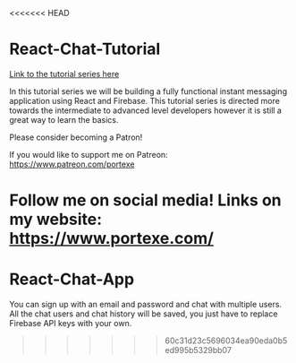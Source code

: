 <<<<<<< HEAD
# React-Chat-Tutorial

[Link to the tutorial series here](https://www.youtube.com/playlist?list=PL2pKsGhl_rg8ojPTdkoroDgWLg0NS4qhl)

In this tutorial series we will be building a fully functional instant messaging application using React and Firebase. This tutorial series is directed more towards the intermediate to advanced level developers however it is still a great way to learn the basics.

Please consider becoming a Patron!

If you would like to support me on Patreon: https://www.patreon.com/portexe

Follow me on social media! Links on my website: https://www.portexe.com/
=======
# React-Chat-App
You can sign up with an email and password and chat with multiple users. All the chat users and chat history will be saved, you just have to replace Firebase API keys with your own.
>>>>>>> 60c31d23c5696034ea90eda0b5ed995b5329bb07

